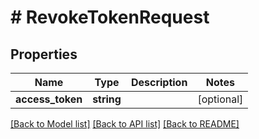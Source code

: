 # # RevokeTokenRequest

## Properties

Name | Type | Description | Notes
------------ | ------------- | ------------- | -------------
**access_token** | **string** |  | [optional]

[[Back to Model list]](../../README.md#models) [[Back to API list]](../../README.md#endpoints) [[Back to README]](../../README.md)
